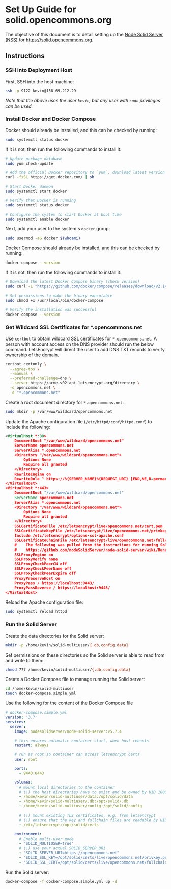 # Set Up Guide for solid.opencommons.org

The objective of this document is to detail setting up the [Node Solid Server (NSS)][nss-gh] for <https://solid.opencommons.org>.

## Instructions

### SSH into Deployment Host

First, SSH into the host machine:

```bash
ssh -p 9122 kevin@158.69.212.29
```

*Note that the above uses the user `kevin`, but any user with `sudo` privileges can be used.*

### Install Docker and Docker Compose

Docker should already be installed, and this can be checked by running:

```bash
sudo systemctl status docker
```

If it is not, then run the following commands to install it:

```bash
# Update package database
sudo yum check-update

# Add the official Docker repository to `yum`, download latest version of Docker, and install it
curl -fsSL https://get.docker.com/ | sh

# Start Docker daemon
sudo systemctl start docker

# Verify that Docker is running
sudo systemctl status docker

# Configure the system to start Docker at boot time
sudo systemctl enable docker
```

Next, add your user to the system's `docker` group:

```bash
sudo usermod -aG docker $(whoami)
```

Docker Compose should already be installed, and this can be checked by running:

```bash
docker-compose --version
```

If it is not, then run the following commands to install it:

```bash
# Download the latest Docker Compose binary (check version)
sudo curl -L "https://github.com/docker/compose/releases/download/v2.14.2/docker-compose-$(uname -s)-$(uname -m)" -o /usr/local/bin/docker-compose

# Set permissions to make the binary executable
sudo chmod +x /usr/local/bin/docker-compose

# Verify the installation was successful
docker-compose --version
```

### Get Wildcard SSL Certificates for *.opencommons.net

Use `certbot` to obtain wildcard SSL certificates for `*.opencommons.net`.
A person with account access on the DNS provider should run the below command.
LetsEncrypt will direct the user to add DNS TXT records to verify ownership of the domain.

```bash
certbot certonly \
  --agree-tos \
  --manual \
  --preferred-challenge=dns \
  --server https://acme-v02.api.letsencrypt.org/directory \
  -d opencommons.net \
  -d "*.opencommons.net"
```

Create a root document directory for `*.opencommons.net`:

```bash
sudo mkdir -p /var/www/wildcard/opencommons.net
```

Update the Apache configuration file (`/etc/httpd/conf/httpd.conf`) to include the following:

```xml
<VirtualHost *:80>
    DocumentRoot "/var/www/wildcard/opencommons.net"
    ServerName opencommons.net
    ServerAlias *.opencommons.net
    <Directory "/var/www/wildcard/opencommons.net">
        Options None
        Require all granted
    </Directory>
    RewriteEngine on
    RewriteRule ^ https://%{SERVER_NAME}%{REQUEST_URI} [END,NE,R=permanent]
</VirtualHost>
<VirtualHost *:443>
    DocumentRoot "/var/www/wildcard/opencommons.net"
    ServerName opencommons.net
    ServerAlias *.opencommons.net
    <Directory "/var/www/wildcard/opencommons.net">
        Options None
        Require all granted
    </Directory>
    SSLCertificateFile /etc/letsencrypt/live/opencommons.net/cert.pem
    SSLCertificateKeyFile /etc/letsencrypt/live/opencommons.net/privkey.pem
    Include /etc/letsencrypt/options-ssl-apache.conf
    SSLCertificateChainFile /etc/letsencrypt/live/opencommons.net/fullchain.pem
    #    The following was pulled from the instructions for running Solid behind Apache:
    #    https://github.com/nodeSolidServer/node-solid-server/wiki/Running-Solid-behind-a-reverse-proxy/79ed3e5807e50fde8d31ad22d5db5e56176e445a#solution-3-apache
    SSLProxyEngine on
    SSLProxyVerify none
    SSLProxyCheckPeerCN off
    SSLProxyCheckPeerName off
    SSLProxyCheckPeerExpire off
    ProxyPreserveHost on
    ProxyPass / https://localhost:9443/
    ProxyPassReverse / https://localhost:9443/
</VirtualHost>
```

Reload the Apache configuration file:

```bash
sudo systemctl reload httpd
```

### Run the Solid Server

Create the data directories for the Solid server:

```bash
mkdir -p /home/kevin/solid-multiuser/{.db,config,data}
```

Set permissions on these directories so the Solid server is able to read from and write to them:

```bash
chmod 777 /home/kevin/solid-multiuser/{.db,config,data}
```

Create a Docker Compose file to manage running the Solid server:

```bash
cd /home/kevin/solid-multiuser
touch docker-compose.simple.yml
```

Use the following for the content of the Docker Compose file

```yaml
# docker-compose.simple.yml
version: '3.7'
services:
  server:
    image: nodesolidserver/node-solid-server:v5.7.4

    # this ensures automatic container start, when host reboots
    restart: always

    # run as root so container can access letsencrypt certs
    user: root

    ports:
      - 9443:8443

    volumes:
      # mount local directories to the container
      # (!) the host directories have to exist and be owned by UID 1000
      - /home/kevin/solid-multiuser/data:/opt/solid/data
      - /home/kevin/solid-multiuser/.db:/opt/solid/.db
      - /home/kevin/solid-multiuser/config:/opt/solid/config

      # (!) mount existing TLS certificates, e.g. from letsencrypt
      # (!) ensure that the key and fullchain files are readable by UID 1000
      - /etc/letsencrypt:/opt/solid/certs

    environment:
      # Enable multi-user mode
      - "SOLID_MULTIUSER=true"
      # (!) use your actual SOLID_SERVER_URI
      - "SOLID_SERVER_URI=https://opencommons.net"
      - "SOLID_SSL_KEY=/opt/solid/certs/live/opencommons.net/privkey.pem"
      - "SOLID_SSL_CERT=/opt/solid/certs/live/opencommons.net/fullchain.pem"
```

Run the Solid server:

```bash
docker-compose -f docker-compose.simple.yml up -d
```

<!-- Reference links -->
[nss-gh]: https://github.com/nodeSolidServer/node-solid-server

